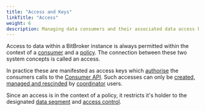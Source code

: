 ```yaml
---
title: "Access and Keys"
linkTitle: "Access"
weight: 6
description: Managing data consumers and their associated data access keys
---
```


Access to data within a BitBroker instance is always permitted within the context of a [consumer](/docs/concepts/users/#consumers) and a [policy](/docs/concepts/policy/). The connection between these two system concepts is called an access.

In practice these are manifested as access keys which [authorise](/docs/api-principles/authorisation/) the consumers calls to the [Consumer API](/docs/consumer/). Such accesses can only be [created, managed and rescinded](/docs/coordinator/access/) by [coordinator](/docs/concepts/users/#coordinators) users.

Since an access is in the context of a policy, it restricts it's holder to the designated [data segment](/docs/concepts/policy/#data-segment) and [access control](/docs/concepts/policy/#access-control).
